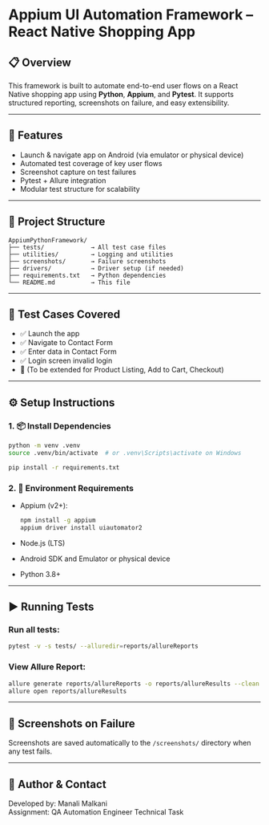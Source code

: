 # Appium UI Automation Framework – React Native Shopping App

## 📋 Overview

This framework is built to automate end-to-end user flows on a React Native shopping app using **Python**, **Appium**, and **Pytest**. It supports structured reporting, screenshots on failure, and easy extensibility.

---

## 🚀 Features

- Launch & navigate app on Android (via emulator or physical device)
- Automated test coverage of key user flows
- Screenshot capture on test failures
- Pytest + Allure integration
- Modular test structure for scalability

---

## 🧱 Project Structure

```
AppiumPythonFramework/
├── tests/             → All test case files
├── utilities/         → Logging and utilities
├── screenshots/       → Failure screenshots
├── drivers/           → Driver setup (if needed)
├── requirements.txt   → Python dependencies
└── README.md          → This file
```

---

## 🧪 Test Cases Covered

- ✅ Launch the app
- ✅ Navigate to Contact Form
- ✅ Enter data in Contact Form
- ✅ Login screen invalid login
- 🚧 (To be extended for Product Listing, Add to Cart, Checkout)

---

## ⚙️ Setup Instructions

### 1. 📦 Install Dependencies

```bash
python -m venv .venv
source .venv/bin/activate  # or .venv\Scripts\activate on Windows

pip install -r requirements.txt
```

### 2. 📱 Environment Requirements

- Appium (v2+):
  ```bash
  npm install -g appium
  appium driver install uiautomator2
  ```

- Node.js (LTS)
- Android SDK and Emulator or physical device
- Python 3.8+

---

## ▶️ Running Tests

### Run all tests:

```bash
pytest -v -s tests/ --alluredir=reports/allureReports
```

### View Allure Report:

```bash
allure generate reports/allureReports -o reports/allureResults --clean
allure open reports/allureResults
```

---

## 📸 Screenshots on Failure

Screenshots are saved automatically to the `/screenshots/` directory when any test fails.

---

## 📄 Author & Contact

Developed by: Manali Malkani  
Assignment: QA Automation Engineer Technical Task
